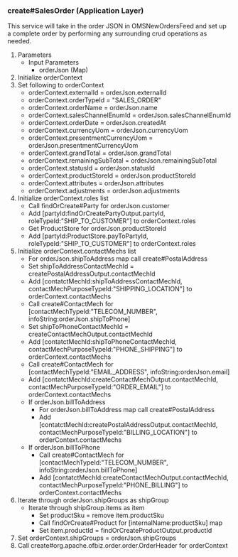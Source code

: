 ### create#SalesOrder (Application Layer)
This service will take in the order JSON in OMSNewOrdersFeed and set up a complete order by performing any surrounding crud operations as needed.
1. Parameters
    * Input Parameters
        * orderJson (Map)
2. Initialize orderContext
3. Set following to orderContext
    * orderContext.externalId = orderJson.externalId
    * orderContext.orderTypeId = "SALES_ORDER"
    * orderContext.orderName = orderJson.name
    * orderContext.salesChannelEnumId = orderJson.salesChannelEnumId
    * orderContext.orderDate = orderJson.createdAt
    * orderContext.currencyUom = orderJson.currencyUom
    * orderContext.presentmentCurrencyUom = orderJson.presentmentCurrencyUom
    * orderContext.grandTotal = orderJson.grandTotal
    * orderContext.remainingSubTotal = orderJson.remainingSubTotal
    * orderContext.statusId = orderJson.statusId
    * orderContext.productStoreId = orderJson.productStoreId
    * orderContext.attributes = orderJson.attributes
    * orderContext.adjustments = orderJson.adjustments
4. Initialize orderContext.roles list
    * Call findOrCreate#Party for orderJson.customer
    * Add [partyId:findOrCreatePartyOutput.partyId, roleTypeId:"SHIP_TO_CUSTOMER"] to orderContext.roles
    * Get ProductStore for orderJson.productStoreId
    * Add [partyId:ProductStore.payToPartyId, roleTypeId:"SHIP_TO_CUSTOMER"] to orderContext.roles
5. Initialize orderContext.contactMechs list
    * For orderJson.shipToAddress map call create#PostalAddress
    * Set shipToAddressContactMechId = createPostalAddressOutput.contactMechId
    * Add [contatctMechId:shipToAddressContactMechId, contactMechPurposeTypeId:"SHIPPING_LOCATION"] to orderContext.contactMechs
    * Call create#ContactMech for [contactMechTypeId:"TELECOM_NUMBER", infoString:orderJson.shipToPhone]
    * Set shipToPhoneContactMechId = createContactMechOutput.contactMechId
    * Add [contatctMechId:shipToPhoneContactMechId, contactMechPurposeTypeId:"PHONE_SHIPPING"] to orderContext.contactMechs
    * Call create#ContactMech for [contactMechTypeId:"EMAIL_ADDRESS", infoString:orderJson.email]
    * Add [contatctMechId:createContactMechOutput.contactMechId, contactMechPurposeTypeId:"ORDER_EMAIL"] to orderContext.contactMechs
    * If orderJson.billToAddress
        * For orderJson.billToAddress map call create#PostalAddress
        * Add [contatctMechId:createPostalAddressOutput.contactMechId, contactMechPurposeTypeId:"BILLING_LOCATION"] to orderContext.contactMechs
    * If orderJson.billToPhone
        * Call create#ContactMech for [contactMechTypeId:"TELECOM_NUMBER", infoString:orderJson.billToPhone]
        * Add [contatctMechId:createContactMechOutput.contactMechId, contactMechPurposeTypeId:"PHONE_BILLING"] to orderContext.contactMechs
6. Iterate through orderJson.shipGroups as shipGroup
   * Iterate through shipGroup.items as item
     * Set productSku = remove item.productSku
     * Call findOrCreate#Product for [internalName:productSku] map
     * Set item.productId = findOrCreateProductOutput.productId
7. Set orderContext.shipGroups = orderJson.shipGroups
8. Call create#org.apache.ofbiz.order.order.OrderHeader for orderContext